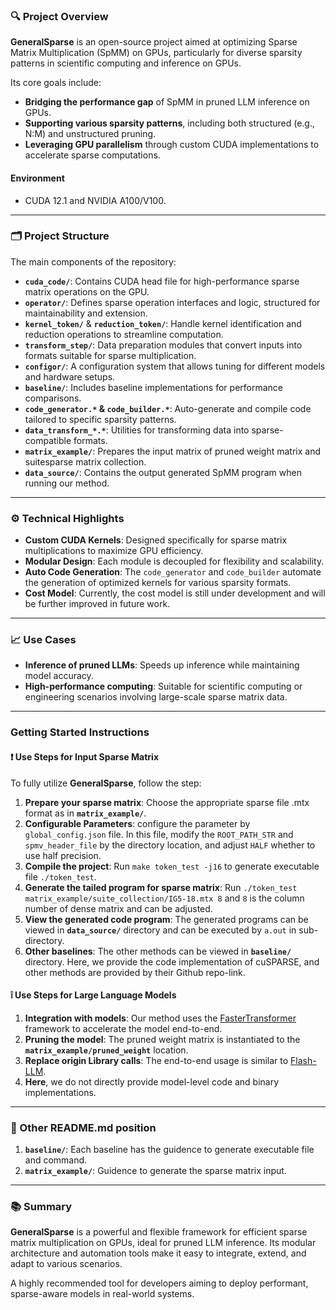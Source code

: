 ### 🔍 Project Overview

**GeneralSparse** is an open-source project aimed at optimizing Sparse Matrix Multiplication (SpMM) on GPUs, particularly for diverse sparsity patterns in scientific computing and inference on GPUs.

Its core goals include:

- **Bridging the performance gap** of SpMM in pruned LLM inference on GPUs.
- **Supporting various sparsity patterns**, including both structured (e.g., N:M) and unstructured pruning.
- **Leveraging GPU parallelism** through custom CUDA implementations to accelerate sparse computations.

#### Environment
- CUDA 12.1 and NVIDIA A100/V100.

---

### 🗂️ Project Structure

The main components of the repository:

- **`cuda_code/`**: Contains CUDA head file for high-performance sparse matrix operations on the GPU.
- **`operator/`**: Defines sparse operation interfaces and logic, structured for maintainability and extension.
- **`kernel_token/`** & **`reduction_token/`**: Handle kernel identification and reduction operations to streamline computation.
- **`transform_step/`**: Data preparation modules that convert inputs into formats suitable for sparse multiplication.
- **`configor/`**: A configuration system that allows tuning for different models and hardware setups.
- **`baseline/`**: Includes baseline implementations for performance comparisons.
- **`code_generator.*` & `code_builder.*`**: Auto-generate and compile code tailored to specific sparsity patterns.
- **`data_transform_*.*`**: Utilities for transforming data into sparse-compatible formats.
- **`matrix_example/`**: Prepares the input matrix of pruned weight matrix and suitesparse matrix collection.
- **`data_source/`**: Contains the output generated SpMM program when running our method.

---

### ⚙️ Technical Highlights

- **Custom CUDA Kernels**: Designed specifically for sparse matrix multiplications to maximize GPU efficiency.
- **Modular Design**: Each module is decoupled for flexibility and scalability.
- **Auto Code Generation**: The `code_generator` and `code_builder` automate the generation of optimized kernels for various sparsity formats.
- **Cost Model**: Currently, the cost model is still under development and will be further improved in future work.


---

### 📈 Use Cases

- **Inference of pruned LLMs**: Speeds up inference while maintaining model accuracy.
- **High-performance computing**: Suitable for scientific computing or engineering scenarios involving large-scale sparse matrix data.

---

### Getting Started Instructions

#### ❗️ Use Steps for Input Sparse Matrix

To fully utilize **GeneralSparse**, follow the step:

1. **Prepare your sparse matrix**: Choose the appropriate sparse file .mtx format as in **`matrix_example/`**.
2. **Configurable Parameters**: configure the parameter by `global_config.json` file. In this file, modify the `ROOT_PATH_STR` and `spmv_header_file` by the directory location, and adjust `HALF` whether to use half precision.
3. **Compile the project**: Run `make token_test -j16` to generate executable file `./token_test`.
4. **Generate the tailed program for sparse matrix**: Run `./token_test matrix_example/suite_collection/IG5-18.mtx 8` and `8` is the column number of dense matrix and can be adjusted.
5. **View the generated code program**: The generated programs can be viewed in **`data_source/`** directory and can be executed by `a.out` in sub-directory.
6. **Other baselines**: The other methods can be viewed in **`baseline/`** directory. Here, we provide the code implementation of cuSPARSE, and other methods are provided by their Github repo-link.

#### ❕ Use Steps for Large Language Models

1. **Integration with models**: Our method uses the [FasterTransformer](https://github.com/NVIDIA/FasterTransformer) framework to accelerate the model end-to-end.
2. **Pruning the model**: The pruned weight matrix is instantiated to the **`matrix_example/pruned_weight`** location.
3. **Replace origin Library calls**: The end-to-end usage is similar to [Flash-LLM](https://github.com/AlibabaResearch/flash-llm). 
4. **Here**, we do not directly provide model-level code and binary implementations.

---

### 🧠 Other README.md position

1. **`baseline/`**: Each baseline has the guidence to generate executable file and command.
2. **`matrix_example/`**: Guidence to generate the sparse matrix input.

---


### 📚 Summary

**GeneralSparse** is a powerful and flexible framework for efficient sparse matrix multiplication on GPUs, ideal for pruned LLM inference. Its modular architecture and automation tools make it easy to integrate, extend, and adapt to various scenarios.

A highly recommended tool for developers aiming to deploy performant, sparse-aware models in real-world systems.
